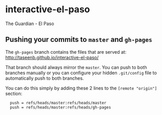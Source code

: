 # interactive-el-paso
The Guardian - El Paso


## Pushing your commits to `master` and `gh-pages`

The `gh-pages` branch contains the files that are served at: http://taseenb.github.io/interactive-el-paso/

That branch should always mirror the `master`. You can push to both branches manually or you can configure your hidden `.git/config` file to automatically push to both branches.

You can do this simply by adding these 2 lines to the `[remote "origin"]` section:

```
  push = refs/heads/master:refs/heads/master
  push = refs/heads/master:refs/heads/gh-pages
```
